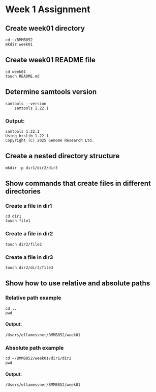 # Week 1 Assignment

## Create week01 directory
```
cd ~/BMMB852
mkdir week01
```

## Create week01 README file
```
cd week01
touch README.md
```

## Determine samtools version
```
samtools --version
    samtools 1.22.1
```
### Output: ###
```
samtools 1.22.1
Using htslib 1.22.1
Copyright (C) 2025 Genome Research Ltd.
```

## Create a nested directory structure
```
mkdir -p dir1/dir2/dir3
```
## Show commands that create files in different directories
### Create a file in dir1
```
cd dir1
touch file1
```

### Create a file in dir2
```
touch dir2/file2
```

### Create a file in dir3
```
touch dir2/dir3/file3
```

## Show how to use relative and absolute paths
### Relative path example
```
cd ..
pwd
```
#### Output: ####
```
/Users/ellamessner/BMMB852/week01
```

### Absolute path example
```
cd ~/BMMB852/week01/dir1/dir2
pwd
```

#### Output: ####
```
/Users/ellamessner/BMMB852/week01
```

